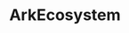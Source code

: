 ---
title: ArkEcosystem
crosslinks:
- ArkDelegates
- CryptoCurrency
- arktrader
- youtubefactsbot
- dpos
- anti_gif_bot
- ethtrader
- AMAAggregator
- NEO
- civicplatform
- 0xProject
- suncontract
- Bitcoin
- SubAutoCorrectBot
- Arktrader
- stratisplatform
- ethereum
- swarm
- youtubot
- polkadot_io
---